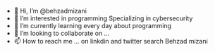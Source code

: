 - 👋 Hi, I’m @behzadmizani
- 👀 I’m interested in programming Specializing in cybersecurity
- 🌱 I’m currently learning every day about programming  
- 💞️ I’m looking to collaborate on ...
- 📫 How to reach me ... on linkdin and twitter search Behzad mizani

<!---
behzadmizani/behzadmizani is a ✨ special ✨ repository because its `README.md` (this file) appears on your GitHub profile.
You can click the Preview link to take a look at your changes.
--->
